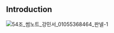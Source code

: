## Introduction


![54조_썸노트_강민서_01055368464_판넬-1](https://github.com/SumNote/.github/assets/98332877/81bed393-7972-4080-b336-78cf63212580)

